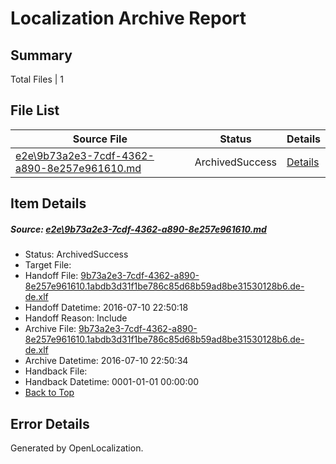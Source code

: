 # <a name='report-top'></a> Localization Archive Report

## Summary
 Total Files | 1

## File List
 Source File | Status | Details 
 ----------- | ------ | ------- 
 [e2e\9b73a2e3-7cdf-4362-a890-8e257e961610.md](https://github.com/OpenLocalizationTestOrg/oltest/blob/eed236cf32df8c773e7898b979ab987a73e45e83/e2e/9b73a2e3-7cdf-4362-a890-8e257e961610.md) | ArchivedSuccess | [Details](#73be2771892ffd82ca65cab41956bf9670ed91f76)

## Item Details
##### <a name='73be2771892ffd82ca65cab41956bf9670ed91f76'></a> Source: [e2e\9b73a2e3-7cdf-4362-a890-8e257e961610.md](https://github.com/OpenLocalizationTestOrg/oltest/blob/eed236cf32df8c773e7898b979ab987a73e45e83/e2e/9b73a2e3-7cdf-4362-a890-8e257e961610.md)
* Status: ArchivedSuccess
* Target File: 
* Handoff File: [9b73a2e3-7cdf-4362-a890-8e257e961610.1abdb3d31f1be786c85d68b59ad8be31530128b6.de-de.xlf](https://github.com/OpenLocalizationTestOrg/olhandoff-e2e/blob/083c344ca0aa09e5e8656055b073cc0df19e16d5/ol-handoff/OpenLocalizationTestOrg/oltest-dede-fly/ci/ht/9b73a2e3-7cdf-4362-a890-8e257e961610.1abdb3d31f1be786c85d68b59ad8be31530128b6.de-de.xlf)
* Handoff Datetime: 2016-07-10 22:50:18
* Handoff Reason: Include
* Archive File: [9b73a2e3-7cdf-4362-a890-8e257e961610.1abdb3d31f1be786c85d68b59ad8be31530128b6.de-de.xlf](https://github.com/OpenLocalizationTestOrg/olhandoff-e2e/blob/685695e177616c6dbbd708af0528dfd8b7d24f4f/ol-archive/OpenLocalizationTestOrg/oltest-dede-fly/ci/ht/9b73a2e3-7cdf-4362-a890-8e257e961610.1abdb3d31f1be786c85d68b59ad8be31530128b6.de-de.xlf)
* Archive Datetime: 2016-07-10 22:50:34
* Handback File: 
* Handback Datetime: 0001-01-01 00:00:00
* [Back to Top](#report-top)


## Error Details

Generated by OpenLocalization.
